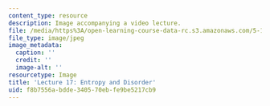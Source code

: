 ```yaml
---
content_type: resource
description: Image accompanying a video lecture.
file: /media/https%3A/open-learning-course-data-rc.s3.amazonaws.com/5-111-principles-of-chemical-science-fall-2008/f8b7556abdde340570ebfe9be5217cb9_17.jpg
file_type: image/jpeg
image_metadata:
  caption: ''
  credit: ''
  image-alt: ''
resourcetype: Image
title: 'Lecture 17: Entropy and Disorder'
uid: f8b7556a-bdde-3405-70eb-fe9be5217cb9
---
```


